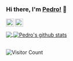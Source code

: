 ### Hi there, I'm [Pedro!](https://pemtajo.github.io) 👋

<a href="https://www.linkedin.com/in/pedromaraujo">
  <img align="left" alt="Pedro's Linkedin" width="22px" src="https://cdn.jsdelivr.net/npm/simple-icons@v3/icons/linkedin.svg" />
</a>
<a href="https://medium.com/@pemtajo">
  <img align="left" alt="Pedro's medium" width="22px" src="https://cdn.jsdelivr.net/npm/simple-icons@v3/icons/medium.svg"/>
</a>

<br />
<br />

<a href="https://github.com/pemtajo/github-readme-stats">
  <img align="center" src="https://github-readme-stats.vercel.app/api/top-langs/?username=pemtajo&theme=dark" />
</a>
<a href="https://github.com/pemtajo/github-readme-stats">
  <img align="center" src="https://github-readme-stats.vercel.app/api?username=pemtajo&show_icons=true&theme=dark&line_height=27" alt="Pedro's github stats" />
</a>

<br />
<br />

<p align="justify">
  
  ![Visitor Count](https://profile-counter.glitch.me/pemtajo/count.svg)
  
</p>

